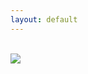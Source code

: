 ```yaml
---
layout: default
---
```

<section role="banner">
	<br/>
    <img src="{{ site.baseurl }}/img/banner.jpg" />
</section>

